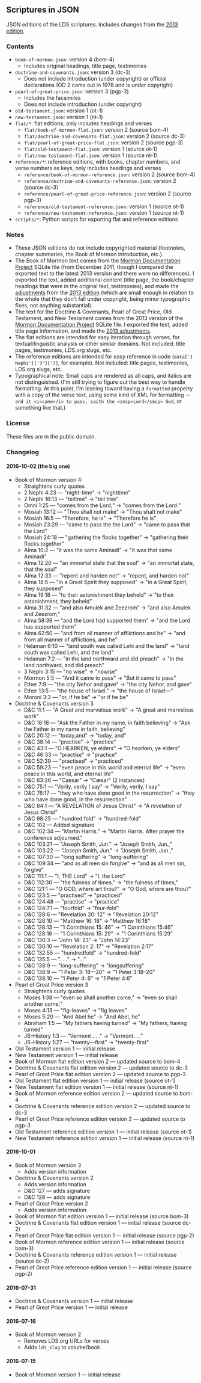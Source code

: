 ## Scriptures in JSON

JSON editions of the LDS scriptures. Includes changes from the [2013 edition](https://www.lds.org/scriptures/new-edition?lang=eng).


### Contents

- `book-of-mormon.json`: version 4 (bom-4)
    - Includes original headings, title page, testimonies
- `doctrine-and-covenants.json`: version 3 (dc-3)
    - Does not include introduction (under copyright) or official declarations (OD 2 came out in 1978 and is under copyright)
- `pearl-of-great-price.json`: version 3 (pgp-3)
    - Includes the facsimiles
    - Does not include introduction (under copyright)
- `old-testament.json`: version 1 (ot-1)
- `new-testament.json`: version 1 (nt-1)
- `flat/*`: flat editions, only includes headings and verses
    - `flat/book-of-mormon-flat.json`: version 2 (source bom-4)
    - `flat/doctrine-and-covenants-flat.json`: version 2 (source dc-3)
    - `flat/pearl-of-great-price-flat.json`: version 2 (source pgp-3)
    - `flat/old-testament-flat.json`: version 1 (source ot-1)
    - `flat/new-testament-flat.json`: version 1 (source nt-1)
- `reference/*`: reference editions, with books, chapter numbers, and verse numbers as keys, only includes headings and verses
    - `reference/book-of-mormon-reference.json`: version 2 (source bom-4)
    - `reference/doctrine-and-covenants-reference.json`: version 2 (source dc-3)
    - `reference/pearl-of-great-price-reference.json`: version 2 (source pgp-3)
    - `reference/old-testament-reference.json`: version 1 (source ot-1)
    - `reference/new-testament-reference.json`: version 1 (source nt-1)
- `scripts/*`: Python scripts for exporting flat and reference editions


### Notes

- These JSON editions do not include copyrighted material (footnotes, chapter summaries, the Book of Mormon introduction, etc.).
- The Book of Mormon text comes from the [Mormon Documentation Project](http://scriptures.nephi.org/) SQLite file (from December 2011, though I compared the exported text to the latest 2013 version and there were no differences). I exported the text, added additional content (title page, the book/chapter headings that were in the original text, testimonies), and made the [adjustments](https://www.lds.org/scriptures/adjustments?lang=eng) from the [2013 edition](https://www.lds.org/scriptures/new-edition?lang=eng) (which are small enough in relation to the whole that they don't fall under copyright, being minor typographic fixes, not anything substantial).
- The text for the Doctrine & Covenants, Pearl of Great Price, Old Testament, and New Testament comes from the 2013 version of the [Mormon Documentation Project](http://scriptures.nephi.org/) SQLite file. I exported the text, added title page information, and made the [2013 adjustments](https://www.lds.org/scriptures/adjustments?lang=eng).
- The flat editions are intended for easy iteration through verses, for textual/linguistic analysis or other similar domains. Not included: title pages, testimonies, LDS.org slugs, etc.
- The reference editions are intended for easy reference in code (`data['1 Nephi']['3']['7]`, for example). Not included: title pages, testimonies, LDS.org slugs, etc.
- Typographical note: Small caps are rendered as all caps, and italics are not distinguished. (I'm still trying to figure out the best way to handle formatting. At this point, I'm leaning toward having a `formatted` property with a copy of the verse text, using some kind of XML for formatting -- `and it <i>came</i> to pass, saith the <smcp>Lord</smcp> God`, or something like that.)


### License

These files are in the public domain.


### Changelog

#### 2016-10-02 (the big one)

- Book of Mormon version 4: 
    - Straightens curly quotes
    - 2 Nephi 4:23 — "night-time" -> "nighttime"
    - 2 Nephi 16:13 — "teiltree" -> "teil tree"
    - Omni 1:25 — "comes from the Lord;" -> "comes from the Lord:"
    - Mosiah 13:12 — "Thou shall not make" -> "Thou shalt not make"
    - Mosiah 16:5 — "Therefore, he is" -> "Therefore he is"
    - Mosiah 23:29 — "came to pass the the Lord" -> "came to pass that the Lord"
    - Mosiah 24:18 — "gathering the flocks together" -> "gathering their flocks together"
    - Alma 10:2 — "it was the same Aminadi" -> "it was that same Aminadi"
    - Alma 12:20 — "an immortal state that the soul" -> "an immortal state, that the soul"
    - Alma 12:33 — "repent and harden not" -> "repent, and harden not"
    - Alma 18:5 — "in a Great Spirit they supposed" -> "in a Great Spirit, they supposed"
    - Alma 19:18 — "to their astonishment they beheld" -> "to their astonishment, they beheld"
    - Alma 31:32 — "and also Amulek and Zeezrom" -> "and also Amulek and Zeezrom,"
    - Alma 58:39 — "and the Lord had supported them" -> "and the Lord has supported them"
    - Alma 62:50 — "and from all manner of afflictions and he" -> "and from all manner of afflictions, and he"
    - Helaman 6:10 — "land south was called Lehi and the land" -> "land south was called Lehi, and the land"
    - Helaman 7:2 — "in the land northward and did preach" -> "in the land northward, and did preach"
    - 3 Nephi 3:15 — "no wise" -> "nowise"
    - Mormon 5:5 — "And it came to pass" -> "But it came to pass"
    - Ether 7:9 — "the city Nehor and gave" -> "the city Nehor, and gave"
    - Ether 13:5 — "the house of Israel." -> "the house of Israel—"
    - Moroni 3:3 — "or, if he be" -> "or if he be"
- Doctrine & Covenants version 3
    - D&C 11:1 — "A Great and marvelous work" -> "A great and marvelous work"
    - D&C 18:18 — "Ask the Father in my name, in faith believing" -> "Ask the Father in my name in faith, believing"
    - D&C 20:12 — "today,and" -> "today, and"
    - D&C 38:14 — "practise" -> "practice"
    - D&C 43:1 — "O HEARKEN, ye elders" -> "O hearken, ye elders"
    - D&C 46:33 — "practise" -> "practice"
    - D&C 52:39 — "practised" -> "practiced"
    - D&C 59:23 — "even peace in this world and eternal life" -> "even peace in this world, and eternal life"
    - D&C 63:26 — "Caesar" -> "Cæsar" (2 instances)
    - D&C 75:1 — "Verily, verily I say" -> "Verily, verily, I say"
    - D&C 76:17 — "they who have done good in the resurrection" -> "they who have done good, in the resurrection"
    - D&C 84:1 — "A REVELATION of Jesus Christ" -> "A revelation of Jesus Christ"
    - D&C 98:25 — "hundred fold" -> "hundred-fold"
    - D&C 102 — Added signature
    - D&C 102:34 — "Martin Harris." -> "Martin Harris. After prayer the conference adjourned."
    - D&C 103:21 — "Joseph Smith, Jun." -> "Joseph Smith, Jun.,"
    - D&C 103:22 — "Joseph Smith, Jun." -> "Joseph Smith, Jun.,"
    - D&C 107:30 — "long suffering" -> "long-suffering"
    - D&C 109:34 — "and as all men sin forgive" -> "and as all men sin, forgive"
    - D&C 111:1 — "I, THE Lord" -> "I, the Lord"
    - D&C 112:30 — "the fulness of times." -> "the fulness of times,"
    - D&C 121:1 — "O GOD, where art thou?" -> "O God, where are thou?"
    - D&C 123:5 — "practised" -> "practiced"
    - D&C 124:48 — "practise" -> "practice"
    - D&C 124:71 — "fourfold" -> "four-fold"
    - D&C 128:6 — "Revelation 20: 12" -> "Revelation 20:12"
    - D&C 128:10 — "Matthew 16: 18" -> "Matthew 16:18"
    - D&C 128:13 — "1 Corinthians 15: 46" -> "1 Corinthians 15:46"
    - D&C 128:16 — "1 Corinthians 15: 29" -> "1 Corinthians 15:29"
    - D&C 130:3 — "John 14: 23" -> "John 14:23"
    - D&C 130:10 — "Revelation 2: 17" -> "Revelation 2:17"
    - D&C 132:55 — "hundredfold" -> "hundred-fold"
    - D&C 135:5 — ". . ." -> "…"
    - D&C 138:9 — "long-suffering" -> "longsuffering"
    - D&C 138:9 — "1 Peter 3: 18—20" -> "1 Peter 3:18–20"
    - D&C 138:10 — "1 Peter 4: 6" -> "1 Peter 4:6"
- Pearl of Great Price version 3
    - Straightens curly quotes
    - Moses 1:38 — "even so shall another come," -> "even so shall another come;"
    - Moses 4:13 — "fig-leaves" -> "fig leaves"
    - Moses 5:20 — "And Abel he" -> "And Abel, he"
    - Abraham 1:5 — "My fathers having turned" -> "My fathers, having turned"
    - JS–History 1:3 — "Vermont . . ." -> "Vermont. …"
    - JS–History 1:27 — "twenty—first" -> "twenty-first"
- Old Testament version 1 — initial release
- New Testament version 1 — initial release
- Book of Mormon flat edition version 2 — updated source to bom-4
- Doctrine & Covenants flat edition version 2 — updated source to dc-3
- Pearl of Great Price flat edition version 2 — updated source to pgp-3
- Old Testament flat edition version 1 — initial release (source ot-1)
- New Testament flat edition version 1 — initial release (source nt-1)
- Book of Mormon reference edition version 2 — updated source to bom-4
- Doctrine & Covenants reference edition version 2 — updated source to dc-3
- Pearl of Great Price reference edition version 2 — updated source to pgp-3
- Old Testament reference edition version 1 — initial release (source ot-1)
- New Testament reference edition version 1 — initial release (source nt-1)

#### 2016-10-01

- Book of Mormon version 3
    - Adds version information
- Doctrine & Covenants version 2
    - Adds version information
    - D&C 127 — adds signature
    - D&C 128 — adds signature
- Pearl of Great Price version 2
    - Adds version information
- Book of Mormon flat edition version 1 — initial release (source bom-3)
- Doctrine & Covenants flat edition version 1 — initial release (source dc-2)
- Pearl of Great Price flat edition version 1 — initial release (source pgp-2)
- Book of Mormon reference edition version 1 — initial release (source bom-3)
- Doctrine & Covenants reference edition version 1 — initial release (source dc-2)
- Pearl of Great Price reference edition version 1 — initial release (source pgp-2)

#### 2016-07-31

- Doctrine & Covenants version 1 — initial release
- Pearl of Great Price version 1 — initial release

#### 2016-07-16

- Book of Mormon version 2
    - Removes LDS.org URLs for verses
    - Adds `lds_slug` to volume/book

#### 2016-07-15

- Book of Mormon version 1 — initial release
